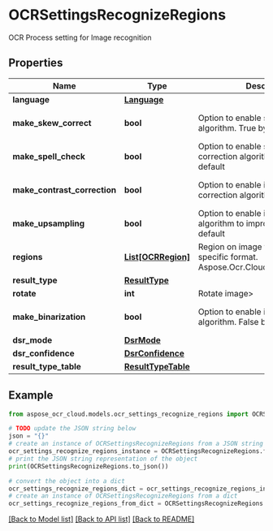# OCRSettingsRecognizeRegions

OCR Process setting for Image recognition

## Properties

Name | Type | Description | Notes
------------ | ------------- | ------------- | -------------
**language** | [**Language**](Language.md) |  | [optional] 
**make_skew_correct** | **bool** | Option to enable skew correction algorithm. True by default | [optional] [default to True]
**make_spell_check** | **bool** | Option to enable spell checking and correction algorithm. False by default | [optional] [default to False]
**make_contrast_correction** | **bool** | Option to enable image contrast correction algorithm. True by default | [optional] [default to False]
**make_upsampling** | **bool** | Option to enable image up-sampling algorithm to improve quality. True by default | [optional] [default to False]
**regions** | [**List[OCRRegion]**](OCRRegion.md) | Region on image to recognize in specific format. Aspose.Ocr.Cloud.Public.OCRRegion | [optional] 
**result_type** | [**ResultType**](ResultType.md) |  | [optional] 
**rotate** | **int** | Rotate image&gt; | [optional] 
**make_binarization** | **bool** | Option to enable image binarization algorithm. False by default | [optional] [default to True]
**dsr_mode** | [**DsrMode**](DsrMode.md) |  | [optional] 
**dsr_confidence** | [**DsrConfidence**](DsrConfidence.md) |  | [optional] 
**result_type_table** | [**ResultTypeTable**](ResultTypeTable.md) |  | [optional] 

## Example

```python
from aspose_ocr_cloud.models.ocr_settings_recognize_regions import OCRSettingsRecognizeRegions

# TODO update the JSON string below
json = "{}"
# create an instance of OCRSettingsRecognizeRegions from a JSON string
ocr_settings_recognize_regions_instance = OCRSettingsRecognizeRegions.from_json(json)
# print the JSON string representation of the object
print(OCRSettingsRecognizeRegions.to_json())

# convert the object into a dict
ocr_settings_recognize_regions_dict = ocr_settings_recognize_regions_instance.to_dict()
# create an instance of OCRSettingsRecognizeRegions from a dict
ocr_settings_recognize_regions_from_dict = OCRSettingsRecognizeRegions.from_dict(ocr_settings_recognize_regions_dict)
```
[[Back to Model list]](../README.md#documentation-for-models) [[Back to API list]](../README.md#documentation-for-api-endpoints) [[Back to README]](../README.md)


